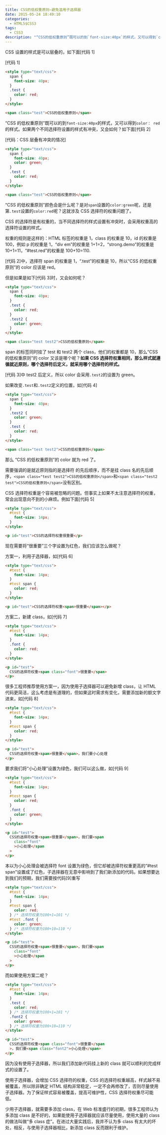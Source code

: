 ```yaml
---
title: CSS的低权重原则—避免滥用子选择器
date: 2015-05-24 18:49:10
categories:
  - HTML5$CSS3
tags:
  - CSS3
description: "“CSS的低权重原则”既可以的到`font-size:40px`的样式，又可以得到`color： red`的样式。如果两个不同选择符设置的样式有冲突，又会如何？"
---
```


CSS 设置的样式是可以层叠的，如下面[代码 1]

<!-- more -->

[代码 1]

```html
<style type="text/css">
  span {
    font-size: 40px;
  }
  .test {
    color: red;
  }
</style>

<span class="test">CSS的低权重原则</span>
```

“CSS 的低权重原则”既可以的到`font-size:40px`的样式，又可以得到`color： red`的样式。如果两个不同选择符设置的样式有冲突，又会如何？如下面[代码 2]

[代码：CSS 层叠有冲突的情况]

```html
<style type="text/css">
  span {
    font-size: 40px;
    color: green;
  }
  .test {
    color: red;
  }
</style>

<span class="test">CSS的低权重原则</span>
```

“CSS 的低权重原则”颜色会是什么呢？是对`span`设置的`color:green`呢，还是第`.test`设置的`color:red`呢？这就涉及 CSS 选择符的权重问题了。

CSS 的选择符是有权重的，当不同选择符的样式设置有冲突时，会采用权重高的选择符设置的样式。

权重的规则是这样的：HTML 标签的权重是 1，class 的权重是 10，id 的权重是 100，例如 p 的权重是 1，“div em”的权重是 1+1=2，“strong.demo”的权重是 10+1=11，“#test.red”的权重是 100+10=110.

[代码 2]中，选择符 span 的权重是 1，“.test”的权重是 10，所以“CSS 的低权重原则”的 color 应该是 red。

但是如果是如下[代码 3]时，又会如何呢？

```html
<style type="text/css">
  span {
    font-size: 40px;
  }
  .test {
    color: red;
  }
  .test2 {
    color: green;
  }
</style>

<span class="test test2">CSS的低权重原则</span>
```

span 的标签同时挂了 test 和 test2 两个 class，他们的权重都是 10，那么“CSS 的低权重原则”的 color 又该是哪个呢？**如果 CSS 选择符权重相同，那么样式就遵循就近原则，哪个选择符后定义，就采用哪个选择符的样式。**

[代码 3]中 test2 后定义，所以 color 会采用`.test2`的设置为 green。

如果改变`.test`和`.test2`定义的位置，如[代码 4]

```html
<style type="text/css">
  span {
    font-size: 40px;
  }
  .test2 {
    color: green;
  }
  .test {
    color: red;
  }
</style>

<span class="test test2">CSS的低权重原则</span>
```

那么 “CSS 的低权重原则”的 color 就为 red 了。

需要强调的是就近原则指的是选择符 的先后顺序，而不是挂 class 名的先后顺序，`<span class="test test2">CSS的低权重原则</span>`和`<span class="test2 test">CSS的低权重原则</span>`没有区别。

CSS 选择符权重是个容易被忽略的问题。但事实上如果不太注意选择符的权重，常会出现意向不到的小麻烦。例如下面[代码 5]

```html
<style type="text/css">
  #test {
    font-size: 14px;
  }
</style>

<p id="test">CSS的选择符权重很重要</p>
```

现在需要将“很重要”三个字设置为红色，我们应该怎么做呢？

方案一，利用子选择器，如[代码 6]

```html
<style type="text/css">
  #test {
    font-size: 14px;
  }
  #test span {
    color: red;
  }
</style>

<p id="test">CSS的选择符权重<span>很重要</span></p>
```

方案二，新建 class，如[代码 7]

```html
<style type="text/css">
  #test {
    font-size: 14px;
  }
  .font {
    color: red;
  }
</style>

<p id="test">
  CSS的选择符权重<span class="font">很重要</span>
</p>
```

很多工程师推荐使用方案一，因为使用子选择器可以避免新增 class，让 HTML 代码更简洁，这么考虑是有道理的，但如果这时需求有变化，需要添加新的额文字进来，如[代码 8]

```html
<style type="text/css">
  #test {
    font-size: 14px;
  }
  #test span {
    color: red;
  }
</style>

<p id="test">
  CSS的选择符权重<span>很重要</span>，我们要小心处理
</p>
```

要求我们将“小心处理”设置为绿色，我们可以这么做，如[代码 9]

```html
<style type="text/css">
  #test {
    font-size: 14px;
  }
  #test span {
    color: red;
  }
  .font {
    color: green;
  }
</style>

<p id="test">
  CSS的选择符权重<span>很重要</span>，我们要<span
    class="font"
    >小心处理</span
  >
</p>
```

本以为小心处理会被选择符 font 设置为绿色，但它却被选择符权重更高的“#test span”设置成了红色，子选择器在无意中影响到了我们新添加的代码。如果想要达到我们的预期，我们需要按代码[9]重写

```html
<style type="text/css">
  #test {
    font-size: 14px;
  }
  #test span {
    color: red;
  } /* 选择符权重为100+1=101 */
  #test .font {
    color: green;
  } /* 选择符权重为100+10=110 */
</style>

<p id="test">
  CSS的选择符权重<span>很重要</span>，我们要<span
    class="font"
    >小心处理</span
  >
</p>
```

而如果使用方案二呢？

```html
<style type="text/css">
  #test {
    font-size: 14px;
  }
  .test {
    color: red;
  } /* 选择符权重为100+1=101 */
  .font2 {
    color: green;
  } /* 选择符权重为100+10=110 */
</style>

<p id="test">
  CSS的选择符权重<span class="font">很重要</span
  >，我们要<span class="font2">小心处理</span>
</p>
```

因为没有使用子选择器，所以我们添加新代码挂上新的 class 就可以顺利的完成样式的设置了。

使用子选择器，会增加 CSS 选择符的权重，CSS 的选择符权重越高，样式越不易被覆盖，所以除非确定 HTML 结构非常稳定，一定不会再修改了，否则尽量使用子选择器。为了保证样式容易被覆盖，提高可维护性，CSS 选择符权重尽可能低。

少用子选择器，就需要多添加 class，在 Web 标准盛行的初期，很多工程师认为多添加 class 是不好的，如果能使用子选择器就应该尽量使用，使用大量的 class 的做法叫做“多 class 症”。在进过大量实践后，我并不认为多 class 有太大的坏处，相反，与使用子选择器相比，新添加 class 反而跟利于维护。
